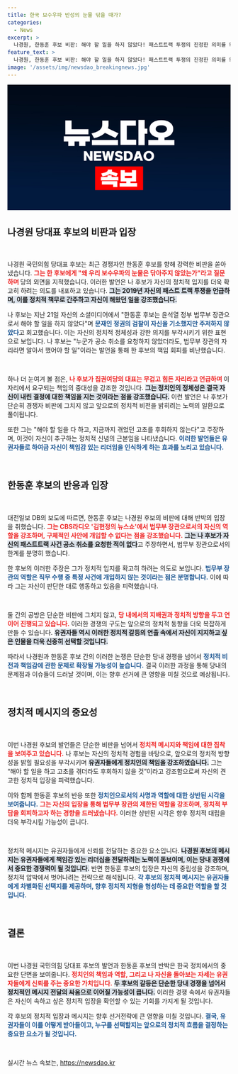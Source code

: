 ```yaml
---
title: 한국 보수우파 반성의 눈물 닦을 때가?
categories:
  - News
excerpt: >
  나경원, 한동훈 후보 비판: 해야 할 일을 하지 않았다! 패스트트랙 투쟁의 진정한 의미를 되새기며, 보수의 눈물을 외면한 그의 태도를 강하게 규탄했다!
feature_text: >
  나경원, 한동훈 후보 비판: 해야 할 일을 하지 않았다! 패스트트랙 투쟁의 진정한 의미를 되새기며, 보수의 눈물을 외면한 그의 태도를 강하게 규탄했다!
image: '/assets/img/newsdao_breakingnews.jpg'
---
```


<p><img src="/assets/img/newsdao_breakingnews.jpg" alt="ranknews 속보" /></p>

<h2 data-ke-size="size26">나경원 당대표 후보의 비판과 입장</h2>

<p data-ke-size="size16">&nbsp;</p>

<p>나경원 국민의힘 당대표 후보는 최근 경쟁자인 한동훈 후보를 향해 강력한 비판을 쏟아냈습니다. <b><span style="color: #ee2323;">그는 한 후보에게 "왜 우리 보수우파의 눈물은 닦아주지 않았는가"라고 질문하며 </span></b>당의 외면을 지적했습니다. 이러한 발언은 나 후보가 자신의 정치적 입지를 더욱 확고히 하려는 의도를 내포하고 있습니다. <b><span style="background-color: #21538527;">그는 2019년 자신의 패스트 트랙 투쟁을 언급하며, 이를 정치적 책무로 간주하고 자신이 해왔던 일을 강조했습니다.</span></b> </p>

<p>나 후보는 지난 21일 자신의 소셜미디어에서 "한동훈 후보는 윤석열 정부 법무부 장관으로서 해야 할 일을 하지 않았다"며 <b><span style="color: #1a5490;">문재인 정권의 검찰이 자신을 기소했지만 주저하지 않았다</span></b>고 회고했습니다. 이는 자신의 정치적 정체성과 강한 의지를 부각시키기 위한 표현으로 보입니다. 나 후보는 "누군가 공소 취소를 요청하지 않았더라도, 법무부 장관의 자리라면 알아서 했어야 할 일"이라는 발언을 통해 한 후보의 책임 회피를 비난했습니다.</p>

<p data-ke-size="size16">&nbsp;</p>

<p>하나 더 눈여겨 볼 점은, <b><span style="color: #ee2323;">나 후보가 집권여당의 대표는 무겁고 힘든 자리라고 언급하며 </span></b>이 자리에서 요구되는 책임의 중대성을 강조한 것입니다. <b><span style="background-color: #21538527;">그는 정치인의 정체성은 결국 자신이 내린 결정에 대한 책임을 지는 것이라는 점을 강조했습니다.</span></b> 이런 발언은 나 후보가 단순히 경쟁자 비판에 그치지 않고 앞으로의 정치적 비전을 밝히려는 노력의 일환으로 풀이됩니다. </p>

<p>또한 그는 "해야 할 일을 다 하고, 지금까지 겪었던 고초를 후회하지 않는다"고 주장하며, 이것이 자신이 추구하는 정치적 신념의 근본임을 나타냈습니다. <b><span style="color: #1a5490;">이러한 발언들은 유권자들로 하여금 자신이 책임감 있는 리더임을 인식하게 하는 효과를 노리고 있습니다.</span></b></p>

<p data-ke-size="size16">&nbsp;</p>

<h2 data-ke-size="size26">한동훈 후보의 반응과 입장</h2>

<p data-ke-size="size16">&nbsp;</p>

<p>대전일보 DB의 보도에 따르면, 한동훈 후보는 나경원 후보의 비판에 대해 반박의 입장을 취했습니다. <b><span style="color: #ee2323;">그는 CBS라디오 '김현정의 뉴스쇼'에서 법무부 장관으로서의 자신의 역할을 강조하며, 구체적인 사안에 개입할 수 없다는 점을 강조했습니다.</span></b> <b><span style="background-color: #21538527;">그는 나 후보가 자신의 패스트트랙 사건 공소 취소를 요청한 적이 없다</span></b>고 주장하면서, 법무부 장관으로서의 한계를 분명히 했습니다.</p>

<p>한 후보의 이러한 주장은 그가 정치적 입지를 확고히 하려는 의도로 보입니다. <b><span style="color: #1a5490;">법무부 장관의 역할은 직무 수행 중 특정 사건에 개입하지 않는 것이라는 점은 분명합니다.</span></b> 이에 따라 그는 자신이 판단한 대로 행동하고 있음을 피력했습니다.</p>

<p data-ke-size="size16">&nbsp;</p>

<p>둘 간의 공방은 단순한 비판에 그치지 않고, <b><span style="color: #ee2323;">당 내에서의 지배권과 정치적 방향을 두고 연이어 진행되고 있습니다.</span></b> 이러한 경쟁의 구도는 앞으로의 정치적 동향을 더욱 복잡하게 만들 수 있습니다. <b><span style="background-color: #21538527;">유권자들 역시 이러한 정치적 갈등의 연출 속에서 자신이 지지하고 싶은 인물을 더욱 신중히 선택할 것입니다.</span></b>  </p>

<p>따라서 나경원과 한동훈 후보 간의 이러한 논쟁은 단순한 당내 경쟁을 넘어서 <b><span style="color: #1a5490;">정치적 비전과 책임감에 관한 문제로 확장될 가능성이 높습니다.</span></b> 결국 이러한 과정을 통해 당내의 문제점과 이슈들이 드러날 것이며, 이는 향후 선거에 큰 영향을 미칠 것으로 예상됩니다.</p>

<p data-ke-size="size16">&nbsp;</p>

<h2 data-ke-size="size26">정치적 메시지의 중요성</h2>

<p data-ke-size="size16">&nbsp;</p>

<p>이번 나경원 후보의 발언들은 단순한 비판을 넘어서 <b><span style="color: #ee2323;">정치적 메시지와 책임에 대한 집착을 보여주고 있습니다.</span></b> 나 후보는 자신의 정치적 경험을 바탕으로, 앞으로의 정치적 방향성을 밝힐 필요성을 부각시키며 <b><span style="background-color: #21538527;">유권자들에게 정치인의 책임을 강조하였습니다.</span></b> 그는 “해야 할 일을 하고 고초를 겪더라도 후회하지 않을 것”이라고 강조함으로써 자신의 견고한 정치적 입장을 피력했습니다.</p>

<p>이와 함께 한동훈 후보의 반응 또한 <b><span style="color: #1a5490;">정치인으로서의 사명과 역할에 대한 상반된 시각을 보여줍니다.</span></b> <b><span style="color: #ee2323;">그는 자신의 입장을 통해 법무부 장관의 제한된 역할을 강조하며, 정치적 부담을 회피하고자 하는 경향을 드러냈습니다.</span></b> 이러한 상반된 시각은 향후 정치적 대립을 더욱 부각시킬 가능성이 큽니다.</p>

<p data-ke-size="size16">&nbsp;</p>

<p>정치적 메시지는 유권자들에게 신뢰를 전달하는 중요한 요소입니다. <b><span style="background-color: #21538527;">나경원 후보의 메시지는 유권자들에게 책임감 있는 리더십을 전달하려는 노력이 돋보이며, 이는 당내 경쟁에서 중요한 경쟁력이 될 것입니다.</span></b> 반면 한동훈 후보의 입장은 자신의 중립성을 강조하며, 정치적 압박에서 벗어나려는 전략으로 해석됩니다. <b><span style="color: #1a5490;">각 후보의 정치적 메시지는 유권자들에게 차별화된 선택지를 제공하며, 향후 정치적 지형을 형성하는 데 중요한 역할을 할 것입니다. </span></b></p>

<p data-ke-size="size16">&nbsp;</p>

<h2 data-ke-size="size26">결론</h2>

<p data-ke-size="size16">&nbsp;</p>

<p>이번 나경원 국민의힘 당대표 후보의 발언과 한동훈 후보의 반박은 한국 정치에서의 중요한 단면을 보여줍니다. <b><span style="color: #ee2323;">정치인의 책임과 역할, 그리고 나 자신을 돌아보는 자세는 유권자들에게 신뢰를 주는 중요한 가치입니다.</span></b> <b><span style="background-color: #21538527;">두 후보의 갈등은 단순한 당내 경쟁을 넘어서 정치적인 메시지 전달의 싸움으로 이어질 가능성이 큽니다.</span></b> 이러한 경쟁 속에서 유권자들은 자신이 속하고 싶은 정치적 입장을 확인할 수 있는 기회를 가지게 될 것입니다.</p>

<p>각 후보의 정치적 입장과 메시지는 향후 선거전략에 큰 영향을 미칠 것입니다. <b><span style="color: #1a5490;">결국, 유권자들이 이를 어떻게 받아들이고, 누구를 선택할지는 앞으로의 정치적 흐름을 결정하는 중요한 요소가 될 것입니다.</span></b></p>

<p data-ke-size="size16">&nbsp;</p>
실시간 뉴스 속보는, <a href="https://newsdao.kr" rel="dofollow">https://newsdao.kr</a>


